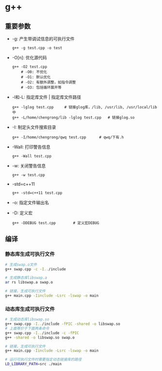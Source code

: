 # g++

## 重要参数

-   -g: 产生带调试信息的可执行文件

    ```shell
    g++ -g test.cpp -o test
    ```

-   -O[n]: 优化源代码

    ```shell
    g++ -O2 test.cpp
        # -O0: 不优化
        # -O1: 默认优化
        # -O2: 有额外调整，如指令调整
        # -O3: 包括循环展开等
    ```

-   -l和-L: 指定库文件 | 指定库文件路径

    ```shell
    g++ -lglog test.cpp		# 链接glog库，/lib, /usr/lib, /usr/local/lib中
    g++ -L/home/chengrong/lib -lglog test.cpp	# 链接glog.so
    ```

-   -I: 制定头文件搜索目录

    ```shell
    g++ -I/home/chengrong/qwq test.cpp		# qwq/下有.h
    ```

-   -Wall: 打印警告信息

    ```shell
    g++ -Wall test.cpp
    ```

-   -w: 关闭警告信息

    ```shell
    g++ -w test.cpp
    ```

-   -std=c++11

    ```shell
    g++ -std=c++11 test.cpp
    ```

-   -o: 指定文件输出名

-   -D: 定义宏

    ```shell
    g++ -DDEBUG test.cpp		# 定义宏DEBUG
    ```

## 编译

### 静态库生成可执行文件

```bash
# 生成swap.o文件
g++ swap.cpp -c -I../include

# 生成静态库libswap.a
ar rs libswap.a swap.o

# 链接，生成可执行文件
g++ main.cpp -Iinclude -Lsrc -lswap -o main
```

### 动态库生成可执行文件

```bash
# 生成动态库libswap.so
g++ swap.cpp -I../include -fPIC -shared -o libswap.so
# 上面等价于下面两条命令
g++ swap.cpp -I../include -c -fPIC
g++ -shared -o libswap.so swap.o

# 链接，生成可执行文件
g++ main.cpp -Iinclude -Lsrc -lswap -o main

# 运行可执行文件时需要指定动态链接库的路径
LD_LIBRARY_PATH=src ./main
```

